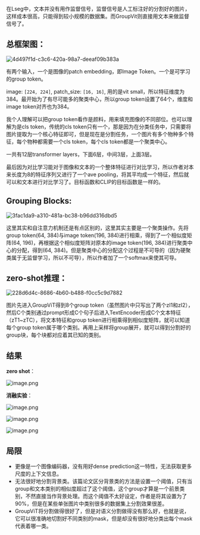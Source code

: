 在Lseg中，文本并没有用作监督信号，监督信号是人工标注好的分割好的图片，这样成本很高，只能得到较小规模的数据集。而GroupVit则直接用文本来做监督信号了。

## **总框架图**：

![4d497f1d-c3c6-420a-98a7-deeaf09b383a](file:///C:/Users/Lenovo/Pictures/Typedown/4d497f1d-c3c6-420a-98a7-deeaf09b383a.png)

有两个输入，一个是图像的patch embedding，即Image Token。一个是可学习的group token。

image: `[224, 224]`, patch_size: `[16, 16]`, 用的是vit small，所以特征维度为384。最开始为了有尽可能多的聚类中心，所以group token设置了64个，维度和image token对齐也为384。

我个人理解可以把group token看作是颜料，用来填充图像的不同部位。也可以理解为是cls token，传统的cls token只有一个，那是因为在分类任务中，只需要将图片提取为一个核心特征即可，但是现在是分割任务，一个图片有多个物种多个特征，每个物种都需要一个cls token，每个cls token都是一个聚类中心。

一共有12层transformer layers，下面6层，中间3层，上面3层。

最后因为对比学习能对于图像和文本的一个整体特征进行对比学习，所以作者对本来长度为8的特征序列又进行了一个ave pooling，将其平均成一个特征，然后就可以和文本进行对比学习了。目标函数和CLIP的目标函数是一样的。

## **Grouping Blocks**:

![3fac1da9-a310-481a-bc38-b96dd316dbd5](file:///C:/Users/Lenovo/Pictures/Typedown/3fac1da9-a310-481a-bc38-b96dd316dbd5.png)

这里其实和自注意力机制还是有点区别的，这里其实主要是一个聚类操作。先将group token(64, 384)与image token(196, 384)进行相乘，得到了一个相似度矩阵(64, 196)，再根据这个相似度矩阵对原本的image token(196, 384)进行聚类中心的分配，得到(64, 384)。但是聚类中心的分配这个过程是不可导的（因为硬聚类属于无监督学习，所以不可导），所以作者加了一个softmax来使其可导。

## **zero-shot推理**：

![228d6d4c-8686-4b60-b488-f0cc5c9d7882](file:///C:/Users/Lenovo/Pictures/Typedown/228d6d4c-8686-4b60-b488-f0cc5c9d7882.png)

图片先进入GroupViT得到8个group token（虽然图片中只写出了两个zI1和zI2），然后C个类别通过prompt形成C个句子后进入TextEncoder形成C个文本特征（zT1~zTC），将文本特征和group token进行相乘得到相似度矩阵，就可以知道每个group token属于哪个类别。再用上采样将group展开，就可以得到分割好的group块，每个块都对应着其已知的类别。

## 结果

**zero shot**：

![image.png](https://youki-1330066034.cos.ap-guangzhou.myqcloud.com/machine-learning/202504051227741.png)

**消融实验**：

![image.png](https://youki-1330066034.cos.ap-guangzhou.myqcloud.com/machine-learning/202504051228262.png)

![image.png](https://youki-1330066034.cos.ap-guangzhou.myqcloud.com/machine-learning/202504051228112.png)

![image.png](https://youki-1330066034.cos.ap-guangzhou.myqcloud.com/machine-learning/202504051228866.png)

## 局限

* 更像是一个图像编码器，没有用好dense prediction这一特性，无法获取更多尺度的上下文信息。
* 无法很好地分割背景类。该篇论文区分背景类的方法是设置一个阈值，只有当group和文本类别的相似度超过了这个阈值，这个group才算是一个前景类别，不然直接当作背景处理。而这个阈值不太好设定，作者是将其设置为了90%，但是在某些单张图片中类别很多的数据集上分割效果很差。
* GroupViT将分割做得很好了，但是对语义分割做得没有那么好，也就是说，它可以很准确地切割好不同类别的mask，但是却没有很好地分类出每个mask代表着哪一类。